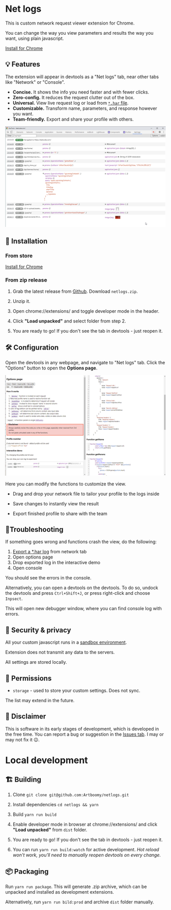 # Net logs

This is custom network request viewer extension for Chrome.

You can change the way you view parameters and results the way you want, using plain javascript.

[Install for Chrome](https://chrome.google.com/webstore/detail/net-logs/cjdmhjppaehhblekcplokfdhikmalnaf)

## 💡 Features

The extension will appear in devtools as a "Net logs" tab, near other tabs like "Network" or "Console".

* **Concise.** It shows the info you need faster and with fewer clicks.
* **Zero-config.** It reduces the request clutter out of the box.
* **Universal.** View live request log or load from [`*.har` file](https://developer.chrome.com/docs/devtools/network/reference/#save-as-har).  
* **Customizable.** Transform name, parameters, and response however you want.
* **Team-friendly.** Export and share your profile with others.

![main.png](./img/main.png)

## 🚀 Installation

### From store
[Install for Chrome](https://chrome.google.com/webstore/detail/net-logs/cjdmhjppaehhblekcplokfdhikmalnaf)

### From zip release

1. Grab the latest release from [Github](https://github.com/Artboomy/netlogs/releases). Download `netlogs.zip`.

2. Unzip it.

3. Open chrome://extensions/ and toggle developer mode in the header.

4. Click **"Load unpacked"** and select folder from step 2.

5. You are ready to go! If you don't see the tab in devtools - just reopen it.

## 🛠️ Configuration

Open the devtools in any webpage, and navigate to "Net logs" tab.
Click the "Options" button to open the **Options page**.

![options.png](./img/options.png)

Here you can modify the functions to customize the view.

* Drag and drop your network file to tailor your profile to the logs inside

* Save changes to instantly view the result

* Export finished profile to share with the team

## 🐜Troubleshooting

If something goes wrong and functions crash the view, do the following:

1. [Export a *.har log](https://developer.chrome.com/docs/devtools/network/reference/#save-as-har) from network tab
2. Open options page
3. Drop exported log in the interactive demo
4. Open console

You should see the errors in the console.

Alternatively, you can open a devtools on the devtools.
To do so, undock the devtools and press `Ctrl+Shift+J`, or press right-click and choose `Inpsect`.

This will open new debugger window, where you can find console log with errors.

## 🔐 Security & privacy

All your custom javascript runs in a [sandbox environment](https://developer.chrome.com/docs/extensions/mv2/manifest/sandbox/).

Extension does not transmit any data to the servers.

All settings are stored locally.

## 🤝 Permissions

* `storage` - used to store your custom settings. Does not sync.

The list may extend in the future.

## 🚧 Disclaimer

This is software in its early stages of development, which is developed in the free time.
You can report a bug or suggestion in the [Issues tab](https://github.com/Artboomy/netlogs/issues).
I may or may not fix it 😉.

# Local development

## 🏗️ Building

1. Clone `git clone git@github.com:Artboomy/netlogs.git`

2. Install dependencies `cd netlogs && yarn`

3. Build `yarn run build`

4. Enable developer mode in browser at chrome://extensions/ and click **"Load unpacked"** from `dist` folder.

5. You are ready to go! If you don't see the tab in devtools - just reopen it.

6. You can run `yarn run build:watch` for active development. 
   _Hot reload won't work, you'll need to manually reopen devtools on every change._

## 📦 Packaging

Run `yarn run package`. This will generate .zip archive, which can be unpacked and installed as development extensions.

Alternatively, run `yarn run bild:prod` and archive `dist` folder manually.
